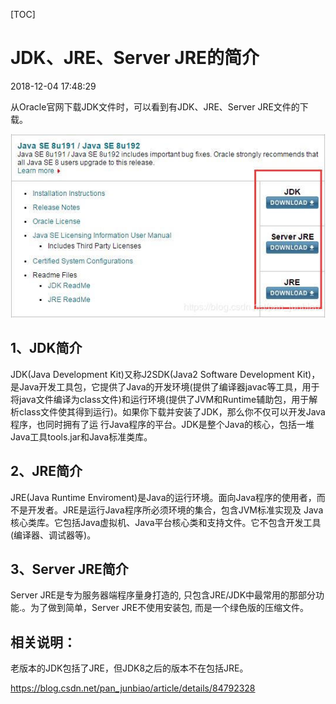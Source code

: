 [TOC]



# JDK、JRE、Server JRE的简介

2018-12-04 17:48:29

   

从Oracle官网下载JDK文件时，可以看到有JDK、JRE、Server JRE文件的下载。

![img](image-201912091431/watermark,type_ZmFuZ3poZW5naGVpdGk,shadow_10,text_aHR0cHM6Ly9ibG9nLmNzZG4ubmV0L3Bhbl9qdW5iaWFv,size_16,color_FFFFFF,t_70.jpeg)

## **1、JDK简介**

JDK(Java Development Kit)又称J2SDK(Java2 Software Development Kit)，是Java开发工具包，它提供了Java的开发环境(提供了编译器javac等工具，用于将java文件编译为class文件)和运行环境(提供了JVM和Runtime辅助包，用于解析class文件使其得到运行)。如果你下载并安装了JDK，那么你不仅可以开发Java程序，也同时拥有了运 行Java程序的平台。JDK是整个Java的核心，包括一堆Java工具tools.jar和Java标准类库。

## **2、JRE简介**

JRE(Java Runtime Enviroment)是Java的运行环境。面向Java程序的使用者，而不是开发者。JRE是运行Java程序所必须环境的集合，包含JVM标准实现及 Java核心类库。它包括Java虚拟机、Java平台核心类和支持文件。它不包含开发工具(编译器、调试器等)。

## **3、Server JRE简介**

Server JRE是专为服务器端程序量身打造的, 只包含JRE/JDK中最常用的那部分功能.。为了做到简单，Server JRE不使用安装包, 而是一个绿色版的压缩文件。

## **相关说明：**

老版本的JDK包括了JRE，但JDK8之后的版本不在包括JRE。





<https://blog.csdn.net/pan_junbiao/article/details/84792328>